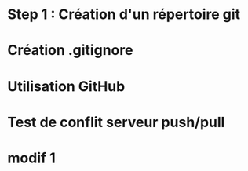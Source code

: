 # Step 1 : Création d'un répertoire git 

# Création .gitignore

# Utilisation GitHub

# Test de conflit serveur push/pull

# modif 1

